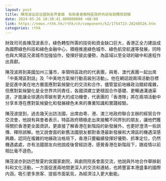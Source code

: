 ```yaml
---
layout: post
title: 陳茂波出訪法國與各界會面　有與會者稱特區政府外訪有助釋除誤解
date: 2024-05-26 10:30:41.000000000 +08:00
link: https://news.rthk.hk/rthk/ch/component/k2/1754723-20240526.htm
categories: rthk
---
```


財政司司長陳茂波表示，綠色轉型所需的技術和資金缺口巨大，香港正全力建設成為國際綠色科技和綠色金融中心，積極推進綠色城市、綠色航空航運等發展，同時也與大灣區兄弟城市加強協作，發揮好彼此優勢，為區域以至全球的碳中和進程作出貢獻。

陳茂波將到美國加州三藩市，率領特區政府的代表團，與粵、澳代表團一起出席「中美灣區對話」及「中美地方氣候行動高級別活動」。他在網誌說兩項活動目標是促進中美在地方層面應對氣候變化的交流和合作，儘管當前地緣政治錯綜複雜，但應對氣候變化是全世界共同責任，各國須建立更穩固合作基礎、更暢通溝通渠道，才能讓全球邁向零碳有更大的成功機會，代表團的「香港隊」將在兩項活動中分享本港在應對氣候變化和發展綠色未來的專業知識和實踐經驗。

陳茂波提到，過去幾天出訪法國，出席由粵、港、澳三地政府聯合主辦的經貿合作交流會，他說有與會者表示，特區政府積極走出來接觸不同界別的朋友，讓他們獲得關於香港更全面資訊，更直接了解香港在新階段的新發展外，也更好澄清一些誤傳、釋除誤解。他又說會面的新舊法國朋友都對香港最新發展和大灣區的機遇深感興趣，認同在複雜的地緣政治格局下，香港只要繼續發揮好優勢、抓準定位，仍然機遇處處，亦有法國朋友向他說疫後曾經訪港，感覺香港在新階段下，跟疫情以前相比毫不遜色。

陳茂波亦到訪巴黎夏約宮國家劇院，與劇院院長會面交流，他說與外地合作舉辦創科和文化活動，一方面促進兩地間更深入的交流和連結，也將豐富本港盛事的國際内涵，吸引更多旅客、提振市面氣氛，為經濟注入更大動能。
